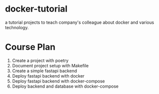 # docker-tutorial
a tutorial projects to teach company's colleague about docker and various technology.

# Course Plan
1. Create a project with poetry
2. Document project setup with Makefile
3. Create a simple fastapi backend
4. Deploy fastapi backend with docker
5. Deploy fastapi backend with docker-compose
6. Deploy backend and database with docker-compose


